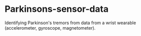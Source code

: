 # Parkinsons-sensor-data
Identifying Parkinson's tremors from data from a wrist wearable (accelerometer, gyroscope, magnetometer).
